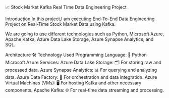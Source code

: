 📈 Stock Market Kafka Real Time Data Engineering Project

Introduction
In this project,I am executing End-To-End Data Engineering Project on Real-Time Stock Market Data using Kafka.

We are going to use different technologies such as Python, Microsoft Azure, Apache Kafka, Azure Data Lake Storage, Azure Synapse Analytics, and SQL.

Architecture
🛠️ Technology Used
Programming Language: 🐍 Python
Microsoft Azure Services:
Azure Data Lake Storage: 🗂️ For storing raw and processed data.
Azure Synapse Analytics: 📊 For querying and analyzing data.
Azure Data Factory: 🔄 For orchestration and data integration.
Azure Virtual Machines (VMs): 🖥️ For hosting Kafka and other necessary components.
Apache Kafka: 🌐 For real-time data streaming and processing.
